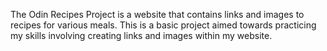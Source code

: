 The Odin Recipes Project is a website that contains links and images to recipes for various meals. This is a basic project aimed towards practicing my skills involving creating links and images within my website.